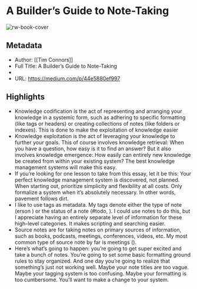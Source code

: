 # A Builder’s Guide to Note-Taking

![rw-book-cover](https://readwise-assets.s3.amazonaws.com/static/images/article4.6bc1851654a0.png)

## Metadata
- Author: [[Tim Connors]]
- Full Title: A Builder’s Guide to Note-Taking
- 
- URL: https://medium.com/p/44e5880ef997

## Highlights
- Knowledge codification is the act of representing and arranging your knowledge in a systemic form, such as adhering to specific formatting (like tags or headers) or creating collections of notes (like folders or indexes). This is done to make the exploitation of knowledge easier
- Knowledge exploitation is the act of leveraging your knowledge to further your goals. This of course involves knowledge retrieval: When you have a question, how easy is it to find an answer? But it also involves knowledge emergence: How easily can entirely new knowledge be created from within your existing system? The best knowledge management systems will make this easy.
- If you’re looking for one lesson to take from this essay, let it be this: Your perfect knowledge management system is discovered, not planned. When starting out, prioritize simplicity and flexibility at all costs. Only formalize a system when it’s absolutely necessary. In other words, pavement follows dirt.
- I like to use tags as metadata. My tags denote either the type of note (erson  ) or the status of a note (#todo, ). I could use notes to do this, but I appreciate having an entirely separate level of information for these high-level categories. It makes scripting and searching easier.
- Source notes are for taking notes on primary sources of information, such as books, podcasts, meetings, conferences, videos, etc. My most common type of source note by far is meetings ().
- Here’s what’s going to happen: you’re going to get super excited and take a bunch of notes. You’re going to set some basic formatting ground rules to stay organized. And one day you’re going to realize that something’s just not working well. Maybe your note titles are too vague. Maybe your tagging system is too confusing. Maybe your formatting is too cumbersome. You’ll want to make a change to your system.
